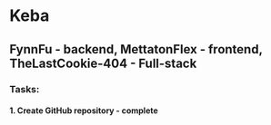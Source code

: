 # Keba
## FynnFu - backend, MettatonFlex - frontend, TheLastCookie-404 - Full-stack
### Tasks:
#### 1. Create GitHub repository - complete
